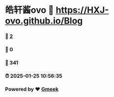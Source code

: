 # 皓轩酱ovo :link: https://HXJ-ovo.github.io/Blog 
### :page_facing_up: [2](https://HXJ-ovo.github.io/Blog/tag.html) 
### :speech_balloon: 0 
### :hibiscus: 341 
### :alarm_clock: 2025-01-25 10:56:35 
### Powered by :heart: [Gmeek](https://github.com/Meekdai/Gmeek)
